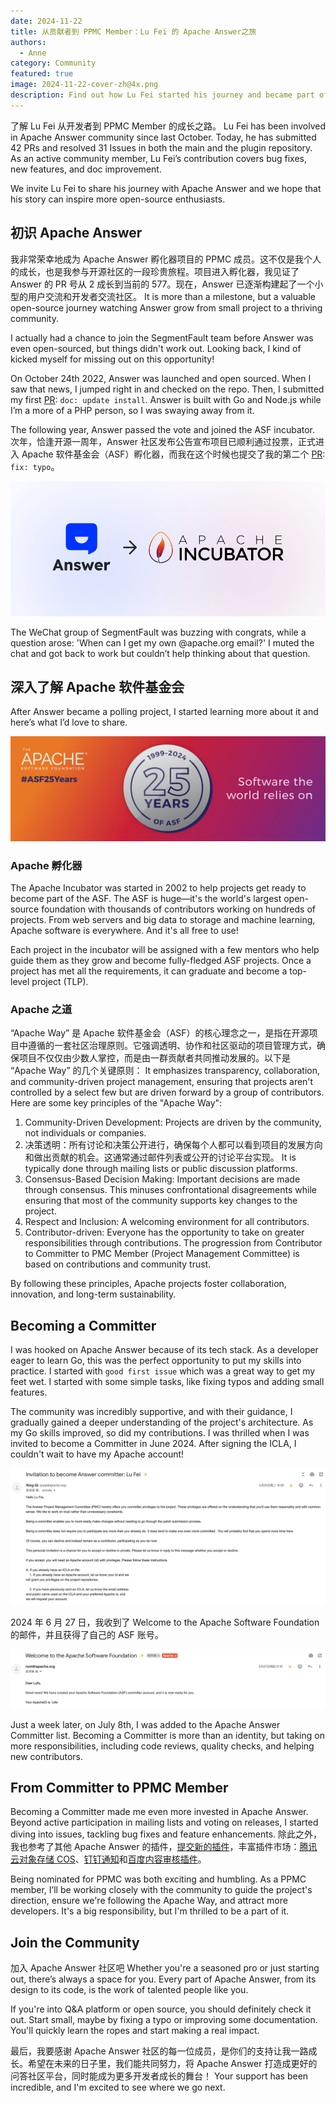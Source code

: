```yaml
---
date: 2024-11-22
title: 从贡献者到 PPMC Member：Lu Fei 的 Apache Answer之旅
authors:
  - Anne
category: Community
featured: true
image: 2024-11-22-cover-zh@4x.png
description: Find out how Lu Fei started his journey and became part of the community.
---
```


了解 Lu Fei 从开发者到 PPMC Member 的成长之路。
Lu Fei has been involved in Apache Answer community since last October. Today, he has submitted 42 PRs and resolved 31 Issues in both the main and the plugin repository. As an active community member, Lu Fei’s contribution covers bug fixes, new features, and doc improvement.

We invite Lu Fei to share his journey with Apache Answer and we hope that his story can inspire more open-source enthusiasts.

## 初识 Apache Answer

我非常荣幸地成为 Apache Answer 孵化器项目的 PPMC 成员。这不仅是我个人的成长，也是我参与开源社区的一段珍贵旅程。项目进入孵化器，我见证了 Answer 的 PR 号从 2 成长到当前的 577。现在，Answer 已逐渐构建起了一个小型的用户交流和开发者交流社区。 It is more than a milestone, but a valuable open-source journey watching Answer grow from small project to a thriving community.

I actually had a chance to join the SegmentFault team before Answer was even open-sourced, but things didn't work out. Looking back, I kind of kicked myself for missing out on this opportunity!

On October 24th 2022, Answer was launched and open sourced. When I saw that news, I jumped right in and checked on the repo. Then, I submitted my first [PR](https://github.com/apache/incubator-answer/pull/2): `doc: update install`. Answer is built with Go and Node.js while I’m a more of a PHP person, so I was swaying away from it.

The following year, Answer passed the vote and joined the ASF incubator. 次年，恰逢开源一周年，Answer 社区发布公告宣布项目已顺利通过投票，正式进入 Apache 软件基金会（ASF）孵化器，而我在这个时候也提交了我的第二个 [PR](https://github.com/apache/incubator-answer/pull/577): `fix: typo`。

![Answer Enters Incubator](ASF.png)

The WeChat group of SegmentFault was buzzing with congrats, while a question arose: 'When can I get my own @apache.org email?' I muted the chat and got back to work but couldn’t help thinking about that question.

## 深入了解 Apache 软件基金会

After Answer became a polling project, I started learning more about it and here’s what I’d love to share.

![Alt text](ASF%2025%20Years.PNG)

### Apache 孵化器

The Apache Incubator was started in 2002 to help projects get ready to become part of the ASF. The ASF is huge—it's the world's largest open-source foundation with thousands of contributors working on hundreds of projects. From web servers and big data to storage and machine learning, Apache software is everywhere. And it's all free to use!

Each project in the incubator will be assigned with a few mentors who help guide them as they grow and become fully-fledged ASF projects. Once a project has met all the requirements, it can graduate and become a top-level project (TLP).

### Apache 之道

“Apache Way” 是 Apache 软件基金会（ASF）的核心理念之一，是指在开源项目中遵循的一套社区治理原则。它强调透明、协作和社区驱动的项目管理方式，确保项目不仅仅由少数人掌控，而是由一群贡献者共同推动发展的。以下是 “Apache Way” 的几个关键原则： It emphasizes transparency, collaboration, and community-driven project management, ensuring that projects aren't controlled by a select few but are driven forward by a group of contributors. Here are some key principles of the "Apache Way":

1. Community-Driven Development: Projects are driven by the community, not individuals or companies.
2. 决策透明：所有讨论和决策公开进行，确保每个人都可以看到项目的发展方向和做出贡献的机会。这通常通过邮件列表或公开的讨论平台实现。 It is typically done through mailing lists or public discussion platforms.
3. Consensus-Based Decision Making: Important decisions are made through consensus. This minuses confrontational disagreements while ensuring that most of the community supports key changes to the project.
4. Respect and Inclusion: A welcoming environment for all contributors.
5. Contributor-driven: Everyone has the opportunity to take on greater responsibilities through contributions. The progression from Contributor to Committer to PMC Member (Project Management Committee) is based on contributions and community trust.

By following these principles, Apache projects foster collaboration, innovation, and long-term sustainability.

## Becoming a Committer

I was hooked on Apache Answer because of its tech stack. As a developer eager to learn Go, this was the perfect opportunity to put my skills into practice. I started with `good first issue` which was a great way to get my feet wet. I started with some simple tasks, like fixing typos and adding small features.

The community was incredibly supportive, and with their guidance, I gradually gained a deeper understanding of the project's architecture. As my Go skills improved, so did my contributions. I was thrilled when I was invited to become a Committer in June 2024. After signing the ICLA, I couldn't wait to have my Apache account!

![Alt text](Invitation%20of%20Committer.png)

2024 年 6 月 27 日，我收到了 Welcome to the Apache Software Foundation的邮件，并且获得了自己的 ASF 账号。

![Alt text](Welcome%20to%20ASF.png)

Just a week later, on July 8th, I was added to the Apache Answer Committer list. Becoming a Committer is more than an identity, but taking on more responsibilities, including code reviews, quality checks, and helping new contributors.

## From Committer to PPMC Member

Becoming a Committer made me even more invested in Apache Answer. Beyond active participation in mailing lists and voting on releases, I started diving into issues, tackling bug fixes and feature enhancements. 除此之外，我也参考了其他 Apache Answer 的插件，[提交新的插件](https://github.com/apache/incubator-answer-plugins/pulls?q=is%3Apr+author%3Asy-records+is%3Aclosed)，丰富插件市场：[腾讯云对象存储 COS](https://github.com/apache/incubator-answer-plugins/tree/main/storage-tencentyuncos)、[钉钉通知](https://github.com/apache/incubator-answer-plugins/tree/main/notification-dingtalk)和[百度内容审核插件](https://github.com/apache/incubator-answer-plugins/tree/main/reviewer-baidu)。

Being nominated for PPMC was both exciting and humbling. As a PPMC member, I’ll be working closely with the community to guide the project's direction, ensure we're following the Apache Way, and attract more developers. It's a big responsibility, but I'm thrilled to be a part of it.

## Join the Community

加入 Apache Answer 社区吧 Whether you're a seasoned pro or just starting out, there’s always a space for you. Every part of Apache Answer, from its design to its code, is the work of talented people like you.

If you're into Q&A platform or open source, you should definitely check it out. Start small, maybe by fixing a typo or improving some documentation. You'll quickly learn the ropes and start making a real impact.

最后，我要感谢 Apache Answer 社区的每一位成员，是你们的支持让我一路成长。希望在未来的日子里，我们能共同努力，将 Apache Answer 打造成更好的问答社区平台，同时能成为更多开发者成长的舞台！ Your support has been incredible, and I'm excited to see where we go next.
